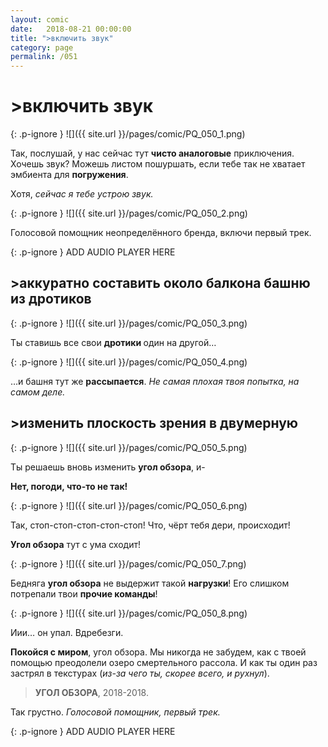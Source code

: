 ```yaml
---
layout: comic
date:   2018-08-21 00:00:00 
title: ">включить звук"
category: page
permalink: /051
---
```

# >включить звук

{: .p-ignore }
![]({{ site.url }}/pages/comic/PQ_050_1.png)

Так, послушай, у нас сейчас тут <strong>чисто аналоговые</strong> приключения. Хочешь звук? Можешь листом пошуршать, если тебе так не хватает эмбиента для <strong>погружения</strong>.

Хотя, <em>сейчас я тебе устрою звук.</em>

{: .p-ignore }
![]({{ site.url }}/pages/comic/PQ_050_2.png)

Голосовой помощник неопределённого бренда, включи первый трек.

{: .p-ignore }
ADD AUDIO PLAYER HERE

## >аккуратно составить около балкона башню из дротиков

{: .p-ignore }
![]({{ site.url }}/pages/comic/PQ_050_3.png)

Ты ставишь все свои <strong>дротики </strong>один на другой…

{: .p-ignore }
![]({{ site.url }}/pages/comic/PQ_050_4.png)

…и башня тут же <strong>рассыпается</strong>. <em>Не самая плохая твоя попытка, на самом деле.</em>

## >изменить плоскость зрения в двумерную

{: .p-ignore }
![]({{ site.url }}/pages/comic/PQ_050_5.png)

Ты решаешь вновь изменить <strong>угол обзора</strong>, и-

<strong>Нет, погоди, что-то не так!</strong>

{: .p-ignore }
![]({{ site.url }}/pages/comic/PQ_050_6.png)

Так, стоп-стоп-стоп-стоп-стоп! Что, чёрт тебя дери, происходит! 

<strong>Угол обзора</strong> тут с ума сходит!

{: .p-ignore }
![]({{ site.url }}/pages/comic/PQ_050_7.png)

Бедняга <strong>угол обзора</strong> не выдержит такой <strong>нагрузки</strong>! Его слишком потрепали твои <strong>прочие команды</strong>!

{: .p-ignore }
![]({{ site.url }}/pages/comic/PQ_050_8.png)

Иии… он упал. Вдребезги.

<strong>Покойся с миром</strong>, угол обзора. Мы никогда не забудем, как с твоей помощью преодолели озеро смертельного рассола. И как ты один раз застрял в текстурах (<em>из-за чего ты, скорее всего, и рухнул</em>).

<blockquote><strong>УГОЛ ОБЗОРА</strong>, 2018-2018.</blockquote>

Так грустно. <em>Голосовой помощник, первый трек.</em>

{: .p-ignore }
ADD AUDIO PLAYER HERE
